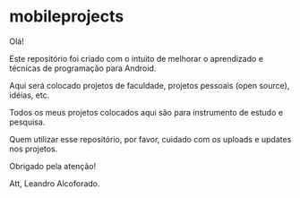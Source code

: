 # mobileprojects
Olá!

Este repositório foi criado com o intuito de melhorar o aprendizado e técnicas de programação para Android.

Aqui será colocado projetos de faculdade, projetos pessoais (open source), idéias, etc. 

Todos os meus projetos colocados aqui são para instrumento de estudo e pesquisa.

Quem utilizar esse repositório, por favor, cuidado com os uploads e updates nos projetos.

Obrigado pela atenção!

Att,
Leandro Alcoforado.
